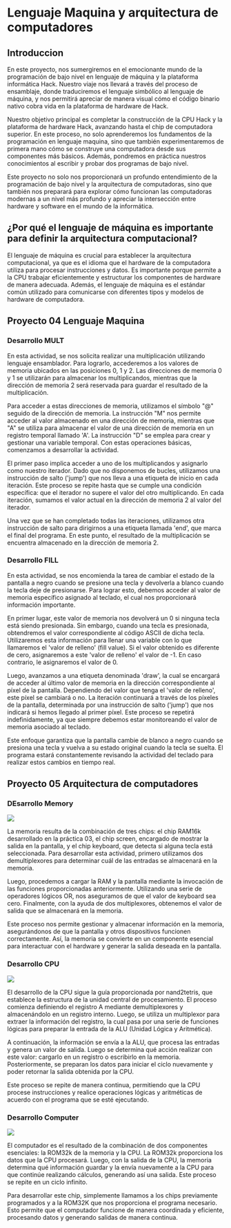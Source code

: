 # Lenguaje Maquina y arquitectura de computadores 
## Introduccion 
En este proyecto, nos sumergiremos en el emocionante mundo de la programación de bajo nivel en lenguaje de máquina y la plataforma informática Hack. Nuestro viaje nos llevará a través del proceso de ensamblaje, donde traduciremos el lenguaje simbólico al lenguaje de máquina, y nos permitirá apreciar de manera visual cómo el código binario nativo cobra vida en la plataforma de hardware de Hack.

Nuestro objetivo principal es completar la construcción de la CPU Hack y la plataforma de hardware Hack, avanzando hasta el chip de computadora superior. En este proceso, no solo aprenderemos los fundamentos de la programación en lenguaje maquina, sino que también experimentaremos de primera mano cómo se construye una computadora desde sus componentes más básicos. Además, pondremos en práctica nuestros conocimientos al escribir y probar dos programas de bajo nivel.

Este proyecto no solo nos proporcionará un profundo entendimiento de la programación de bajo nivel y la arquitectura de computadoras, sino que también nos preparará para explorar cómo funcionan las computadoras modernas a un nivel más profundo y apreciar la intersección entre hardware y software en el mundo de la informática.

## ¿Por qué el lenguaje de máquina es importante para definir la arquitectura computacional?
El lenguaje de máquina es crucial para establecer la arquitectura computacional, ya que es el idioma que el hardware de la computadora utiliza para procesar instrucciones y datos. Es importante porque permite a la CPU trabajar eficientemente y estructurar los componentes de hardware de manera adecuada. Además, el lenguaje de máquina es el estándar común utilizado para comunicarse con diferentes tipos y modelos de hardware de computadora.

## Proyecto 04 Lenguaje Maquina 
### Desarrollo MULT
En esta actividad, se nos solicita realizar una multiplicación utilizando lenguaje ensamblador. Para lograrlo, accederemos a los valores de memoria ubicados en las posiciones 0, 1 y 2. Las direcciones de memoria 0 y 1 se utilizarán para almacenar los multiplicandos, mientras que la dirección de memoria 2 será reservada para guardar el resultado de la multiplicación.

Para acceder a estas direcciones de memoria, utilizamos el símbolo "@" seguido de la dirección de memoria. La instrucción "M" nos permite acceder al valor almacenado en una dirección de memoria, mientras que "A" se utiliza para almacenar el valor de una dirección de memoria en un registro temporal llamado 'A'. La instrucción "D" se emplea para crear y gestionar una variable temporal. Con estas operaciones básicas, comenzamos a desarrollar la actividad.

El primer paso implica acceder a uno de los multiplicandos y asignarlo como nuestro iterador. Dado que no disponemos de bucles, utilizamos una instrucción de salto ('jump') que nos lleva a una etiqueta de inicio en cada iteración. Este proceso se repite hasta que se cumple una condición específica: que el iterador no supere el valor del otro multiplicando. En cada iteración, sumamos el valor actual en la dirección de memoria 2 al valor del iterador.

Una vez que se han completado todas las iteraciones, utilizamos otra instrucción de salto para dirigirnos a una etiqueta llamada 'end', que marca el final del programa. En este punto, el resultado de la multiplicación se encuentra almacenado en la dirección de memoria 2.

### Desarrollo FILL

En esta actividad, se nos encomienda la tarea de cambiar el estado de la pantalla a negro cuando se presione una tecla y devolverla a blanco cuando la tecla deje de presionarse. Para lograr esto, debemos acceder al valor de memoria específico asignado al teclado, el cual nos proporcionará información importante.

En primer lugar, este valor de memoria nos devolverá un 0 si ninguna tecla está siendo presionada. Sin embargo, cuando una tecla es presionada, obtendremos el valor correspondiente al código ASCII de dicha tecla. Utilizaremos esta información para llenar una variable con lo que llamaremos el 'valor de relleno' (fill value). Si el valor obtenido es diferente de cero, asignaremos a este 'valor de relleno' el valor de -1. En caso contrario, le asignaremos el valor de 0.

Luego, avanzamos a una etiqueta denominada 'draw', la cual se encargará de acceder al último valor de memoria en la dirección correspondiente al píxel de la pantalla. Dependiendo del valor que tenga el 'valor de relleno', este píxel se cambiará o no. La iteración continuará a través de los píxeles de la pantalla, determinada por una instrucción de salto ('jump') que nos indicará si hemos llegado al primer píxel. Este proceso se repetirá indefinidamente, ya que siempre debemos estar monitoreando el valor de memoria asociado al teclado.

Este enfoque garantiza que la pantalla cambie de blanco a negro cuando se presiona una tecla y vuelva a su estado original cuando la tecla se suelta. El programa estará constantemente revisando la actividad del teclado para realizar estos cambios en tiempo real.

## Proyecto 05 Arquitectura de computadores

### DEsarrollo Memory

![](https://github.com/FelineSeven/ByteBusters/blob/8556ef28ad02850aad7d6aa042adc3ead35f5c5c/Imagenes/Imagenes_Tercera_Practica/Imagenes_Quinto_Proyecto/nand2tetris-memory.png)

La memoria resulta de la combinación de tres chips: el chip RAM16k desarrollado en la práctica 03, el chip screen, encargado de mostrar la salida en la pantalla, y el chip keyboard, que detecta si alguna tecla está seleccionada. Para desarrollar esta actividad, primero utilizamos dos demultiplexores para determinar cuál de las entradas se almacenará en la memoria.

Luego, procedemos a cargar la RAM y la pantalla mediante la invocación de las funciones proporcionadas anteriormente. Utilizando una serie de operadores lógicos OR, nos aseguramos de que el valor de keyboard sea cero. Finalmente, con la ayuda de dos multiplexores, obtenemos el valor de salida que se almacenará en la memoria.

Este proceso nos permite gestionar y almacenar información en la memoria, asegurándonos de que la pantalla y otros dispositivos funcionen correctamente. Así, la memoria se convierte en un componente esencial para interactuar con el hardware y generar la salida deseada en la pantalla.

### Desarrollo CPU 

![](https://github.com/FelineSeven/ByteBusters/blob/ecc346057667fe21abd795dd8b59b9206bee1f31/Imagenes/Imagenes_Tercera_Practica/Imagenes_Quinto_Proyecto/nand2tetris-cpu.png)

El desarrollo de la CPU sigue la guía proporcionada por nand2tetris, que establece la estructura de la unidad central de procesamiento. El proceso comienza definiendo el registro A mediante demultiplexores y almacenándolo en un registro interno. Luego, se utiliza un multiplexor para extraer la información del registro, la cual pasa por una serie de funciones lógicas para preparar la entrada de la ALU (Unidad Lógica y Aritmética).

A continuación, la información se envía a la ALU, que procesa las entradas y genera un valor de salida. Luego se determina qué acción realizar con este valor: cargarlo en un registro o escribirlo en la memoria. Posteriormente, se preparan los datos para iniciar el ciclo nuevamente y poder retornar la salida obtenida por la CPU.

Este proceso se repite de manera continua, permitiendo que la CPU procese instrucciones y realice operaciones lógicas y aritméticas de acuerdo con el programa que se esté ejecutando.

### Desarrollo Computer 

![](https://github.com/FelineSeven/ByteBusters/blob/8556ef28ad02850aad7d6aa042adc3ead35f5c5c/Imagenes/Imagenes_Tercera_Practica/Imagenes_Quinto_Proyecto/nand2tetris-computer.jpg)

El computador es el resultado de la combinación de dos componentes esenciales: la ROM32k de la memoria y la CPU. La ROM32k proporciona los datos que la CPU procesará. Luego, con la salida de la CPU, la memoria determina qué información guardar y la envía nuevamente a la CPU para que continúe realizando cálculos, generando así una salida. Este proceso se repite en un ciclo infinito.

Para desarrollar este chip, simplemente llamamos a los chips previamente programados y a la ROM32K que nos proporciona el programa necesario. Esto permite que el computador funcione de manera coordinada y eficiente, procesando datos y generando salidas de manera continua.
